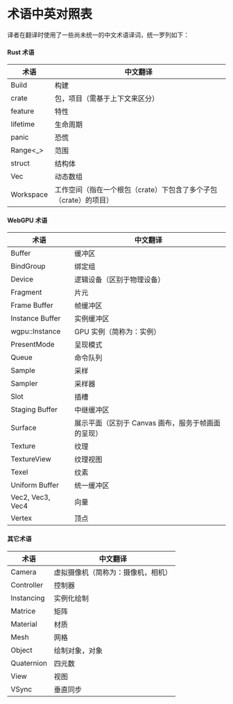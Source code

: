 # 术语中英对照表
译者在翻译时使用了一些尚未统一的中文术语译词，统一罗列如下：

#### Rust 术语
 术语 | 中文翻译  
 --- | --- 
 Build | 构建
 crate | 包，项目（需基于上下文来区分）
 feature | 特性
 lifetime | 生命周期
 panic | 恐慌
 Range<_> |范围
 struct | 结构体
 Vec | 动态数组
 Workspace | ⼯作空间（指在⼀个根包（crate）下包含了多个⼦包（crate）的项目）


#### WebGPU 术语
 术语 | 中文翻译  
 --- | --- 
 Buffer | 缓冲区
 BindGroup | 绑定组
 Device | 逻辑设备（区别于物理设备）
 Fragment | 片元
 Frame Buffer | 帧缓冲区
 Instance Buffer | 实例缓冲区
 wgpu::Instance | GPU 实例（简称为：实例）
 PresentMode | 呈现模式
  Queue | 命令队列
 Sample | 采样
 Sampler | 采样器
 Slot | 插槽
  Staging Buffer | 中继缓冲区
 Surface | 展示平面（区别于 Canvas 画布，服务于帧画面的呈现）
 Texture | 纹理
 TextureView | 纹理视图
 Texel | 纹素
 Uniform Buffer | 统一缓冲区
 Vec2, Vec3, Vec4 | 向量
 Vertex | 顶点

 #### 其它术语
 术语 | 中文翻译  
 --- | --- 
 Camera | 虚拟摄像机（简称为：摄像机，相机）
 Controller | 控制器
 Instancing | 实例化绘制
 Matrice | 矩阵
 Material | 材质
 Mesh | 网格
 Object | 绘制对象，对象
 Quaternion | 四元数 
 View | 视图
 VSync | 垂直同步

 





